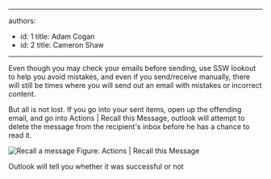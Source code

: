 

---
authors:
  - id: 1
    title: Adam Cogan
  - id: 2
    title: Cameron Shaw
---




<span class='intro'> Even though you may check your emails before sending, use SSW lookout to help you avoid mistakes, and even if you send/receive manually, there will still be times where you will send out an email with mistakes or incorrect content.
 </span>


  <p>But all is not lost. If you go into your sent items, open up the offending email, and go into Actions | Recall this Message, outlook will attempt to delete the message from the recipient's inbox before he has a chance to read it. </p>
<img src="/Standards/Communication/RulesToBetterEmail/PublishingImages/RecallMessage.JPG" alt="Recall a message" class="ms-rteCustom-ImageArea" /> <span class="ms-rteCustom-FigureNormal">Figure&#58; Actions | Recall this Message</span>
<p>Outlook will tell you whether it was successful or not</p>



